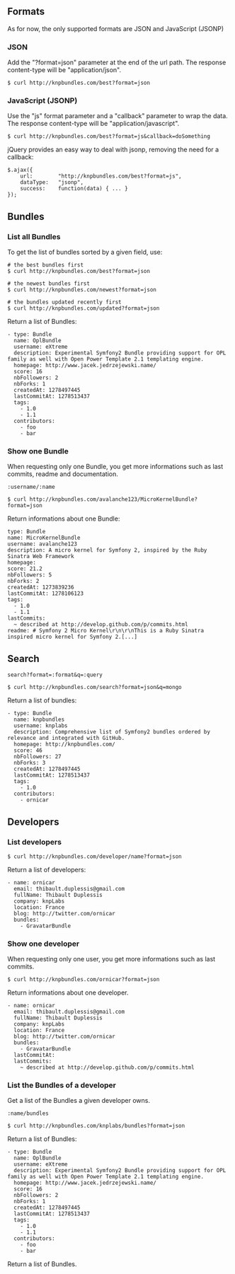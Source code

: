 ## Formats

As for now, the only supported formats are JSON and JavaScript (JSONP)

### JSON

Add the "?format=json" parameter at the end of the url path.
The response content-type will be "application/json".

    $ curl http://knpbundles.com/best?format=json

### JavaScript (JSONP)

Use the "js" format parameter and a "callback" parameter to wrap the data.
The response content-type will be "application/javascript".

    $ curl http://knpbundles.com/best?format=js&callback=doSomething

jQuery provides an easy way to deal with jsonp, removing the need for a callback:

    $.ajax({
        url:        "http://knpbundles.com/best?format=js",
        dataType:   "jsonp",
        success:    function(data) { ... }
    });

## Bundles

### List all Bundles

To get the list of bundles sorted by a given field, use:

    # the best bundles first
    $ curl http://knpbundles.com/best?format=json

    # the newest bundles first
    $ curl http://knpbundles.com/newest?format=json

    # the bundles updated recently first
    $ curl http://knpbundles.com/updated?format=json

Return a list of Bundles:

    - type: Bundle
      name: OplBundle
      username: eXtreme
      description: Experimental Symfony2 Bundle providing support for OPL family as well with Open Power Template 2.1 templating engine.
      homepage: http://www.jacek.jedrzejewski.name/
      score: 16
      nbFollowers: 2
      nbForks: 1
      createdAt: 1278497445
      lastCommitAt: 1278513437
      tags:
        - 1.0
        - 1.1
      contributors:
        - foo
        - bar

### Show one Bundle

When requesting only one Bundle, you get more informations such as last commits, readme and documentation.

    :username/:name

    $ curl http://knpbundles.com/avalanche123/MicroKernelBundle?format=json

Return informations about one Bundle:

    type: Bundle
    name: MicroKernelBundle
    username: avalanche123
    description: A micro kernel for Symfony 2, inspired by the Ruby Sinatra Web Framework
    homepage:
    score: 21.2
    nbFollowers: 5
    nbForks: 2
    createdAt: 1273839236
    lastCommitAt: 1278106123
    tags:
      - 1.0
      - 1.1
    lastCommits:
      ~ described at http://develop.github.com/p/commits.html
    readme: # Symfony 2 Micro Kernel\r\n\r\nThis is a Ruby Sinatra inspired micro kernel for Symfony 2.[...]

## Search

    search?format=:format&q=:query

    $ curl http://knpbundles.com/search?format=json&q=mongo

Return a list of bundles:

    - type: Bundle
      name: knpbundles
      username: knplabs
      description: Comprehensive list of Symfony2 bundles ordered by relevance and integrated with GitHub.
      homepage: http://knpbundles.com/
      score: 46
      nbFollowers: 27
      nbForks: 3
      createdAt: 1278497445
      lastCommitAt: 1278513437
      tags:
        - 1.0
      contributors:
        - ornicar

## Developers

### List developers

    $ curl http://knpbundles.com/developer/name?format=json

Return a list of developers:

    - name: ornicar
      email: thibault.duplessis@gmail.com
      fullName: Thibault Duplessis
      company: knpLabs
      location: France
      blog: http://twitter.com/ornicar
      bundles:
        - GravatarBundle

### Show one developer

When requesting only one user, you get more informations such as last commits.

    $ curl http://knpbundles.com/ornicar?format=json

Return informations about one developer.

    - name: ornicar
      email: thibault.duplessis@gmail.com
      fullName: Thibault Duplessis
      company: knpLabs
      location: France
      blog: http://twitter.com/ornicar
      bundles:
        - GravatarBundle
      lastCommitAt:
      lastCommits:
        ~ described at http://develop.github.com/p/commits.html

### List the Bundles of a developer

Get a list of the Bundles a given developer owns.

    :name/bundles

    $ curl http://knpbundles.com/knplabs/bundles?format=json

Return a list of Bundles:

    - type: Bundle
      name: OplBundle
      username: eXtreme
      description: Experimental Symfony2 Bundle providing support for OPL family as well with Open Power Template 2.1 templating engine.
      homepage: http://www.jacek.jedrzejewski.name/
      score: 16
      nbFollowers: 2
      nbForks: 1
      createdAt: 1278497445
      lastCommitAt: 1278513437
      tags:
        - 1.0
        - 1.1
      contributors:
        - foo
        - bar

Return a list of Bundles.
